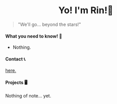 <h1 align="center">Yo! I'm Rin!💫</h1>

> "We'll go... beyond the stars!"


#### What you need to know! 📓
- Nothing.

#### Contact 📞
[here.](https://github.com/StarryRin/StarryRin/issues/new)

#### Projects 🖥️
Nothing of note... yet.
